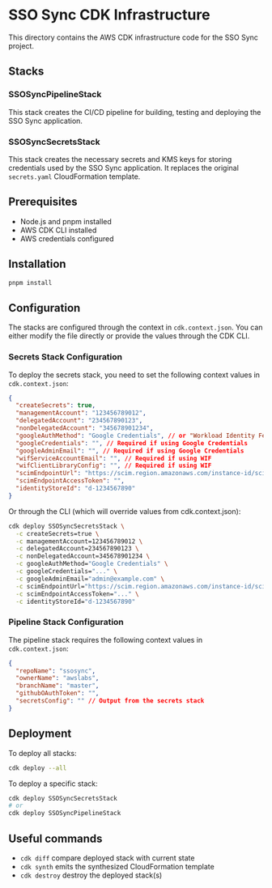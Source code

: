 # SSO Sync CDK Infrastructure

This directory contains the AWS CDK infrastructure code for the SSO Sync project.

## Stacks

### SSOSyncPipelineStack

This stack creates the CI/CD pipeline for building, testing and deploying the SSO Sync application.

### SSOSyncSecretsStack

This stack creates the necessary secrets and KMS keys for storing credentials used by the SSO Sync application. It replaces the original `secrets.yaml` CloudFormation template.

## Prerequisites

- Node.js and pnpm installed
- AWS CDK CLI installed
- AWS credentials configured

## Installation

```bash
pnpm install
```

## Configuration

The stacks are configured through the context in `cdk.context.json`. You can either modify the file directly or provide the values through the CDK CLI.

### Secrets Stack Configuration

To deploy the secrets stack, you need to set the following context values in `cdk.context.json`:

```json
{
  "createSecrets": true,
  "managementAccount": "123456789012",
  "delegatedAccount": "234567890123",
  "nonDelegatedAccount": "345678901234",
  "googleAuthMethod": "Google Credentials", // or "Workload Identity Federation" or "Both"
  "googleCredentials": "", // Required if using Google Credentials
  "googleAdminEmail": "", // Required if using Google Credentials
  "wifServiceAccountEmail": "", // Required if using WIF
  "wifClientLibraryConfig": "", // Required if using WIF
  "scimEndpointUrl": "https://scim.region.amazonaws.com/instance-id/scim/v2/",
  "scimEndpointAccessToken": "",
  "identityStoreId": "d-1234567890"
}
```

Or through the CLI (which will override values from cdk.context.json):

```bash
cdk deploy SSOSyncSecretsStack \
  -c createSecrets=true \
  -c managementAccount=123456789012 \
  -c delegatedAccount=234567890123 \
  -c nonDelegatedAccount=345678901234 \
  -c googleAuthMethod="Google Credentials" \
  -c googleCredentials="..." \
  -c googleAdminEmail="admin@example.com" \
  -c scimEndpointUrl="https://scim.region.amazonaws.com/instance-id/scim/v2/" \
  -c scimEndpointAccessToken="..." \
  -c identityStoreId="d-1234567890"
```

### Pipeline Stack Configuration

The pipeline stack requires the following context values in `cdk.context.json`:

```json
{
  "repoName": "ssosync",
  "ownerName": "awslabs",
  "branchName": "master",
  "githubOAuthToken": "",
  "secretsConfig": "" // Output from the secrets stack
}
```

## Deployment

To deploy all stacks:

```bash
cdk deploy --all
```

To deploy a specific stack:

```bash
cdk deploy SSOSyncSecretsStack
# or
cdk deploy SSOSyncPipelineStack
```

## Useful commands

* `cdk diff`        compare deployed stack with current state
* `cdk synth`       emits the synthesized CloudFormation template
* `cdk destroy`     destroy the deployed stack(s)